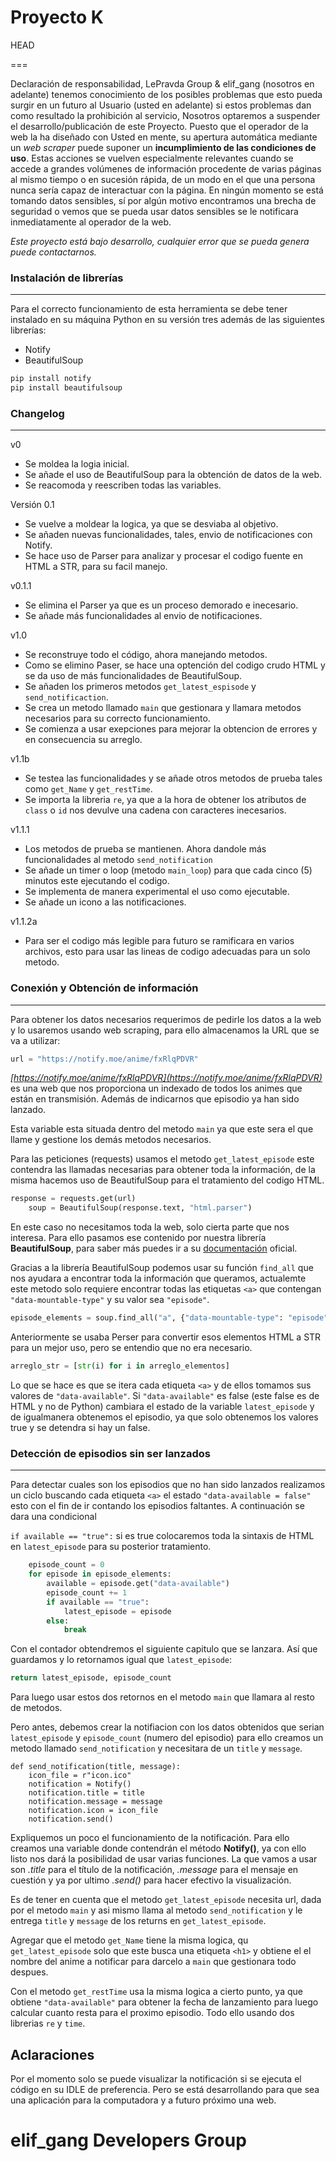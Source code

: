 # Proyecto K

HEAD


===

Declaración de responsabilidad, LePravda Group & elif_gang (nosotros en adelante) tenemos conocimiento de los posibles problemas que esto pueda surgir en un futuro al Usuario (usted en adelante) si estos problemas dan como resultado la prohibición al servicio, Nosotros optaremos a suspender el desarrollo/publicación de este Proyecto. Puesto que el operador de
la web la ha diseñado con Usted en mente, su apertura automática mediante un *web scraper* puede suponer un **incumplimiento de las condiciones de uso**. Estas acciones se vuelven especialmente relevantes cuando se accede a grandes volúmenes de información procedente de varias páginas al mismo tiempo o en sucesión rápida, de un modo en el que una persona nunca sería capaz de interactuar con la página. En ningún momento se está tomando datos sensibles,
sí por algún motivo encontramos una brecha de seguridad o vemos que se pueda usar datos sensibles se le notificara inmediatamente al operador de la web.


*Este proyecto está bajo desarrollo, cualquier error que se pueda genera puede contactarnos.*

### Instalación de librerías

---

Para el correcto funcionamiento de esta herramienta se debe tener instalado en su máquina Python en su versión tres además de las siguientes librerías:

* Notify
* BeautifulSoup

```python
pip install notify
pip install beautifulsoup
```

### Changelog

---

v0

* Se moldea la logia inicial.
* Se añade el uso de BeautifulSoup para la obtención de datos de la web.
* Se reacomoda y reescriben todas las variables.

Versión 0.1

* Se vuelve a moldear la logica, ya que se desviaba al objetivo.
* Se añaden nuevas funcionalidades, tales, envio de notificaciones con Notify.
* Se hace uso de Parser para analizar y procesar el codigo fuente en HTML a STR, para su facil manejo.

v0.1.1

* Se elimina el Parser ya que es un proceso demorado e inecesario.
* Se añade más funcionalidades al envio de notificaciones.

v1.0

* Se reconstruye todo el código, ahora manejando metodos.
* Como se elimino Paser, se hace una optención del codigo crudo HTML y se da uso de más funcionalidades de BeautifulSoup.
* Se añaden los primeros metodos `get_latest_espisode` y `send_notificaction`.
* Se crea un metodo llamado `main` que gestionara y llamara metodos necesarios para su correcto funcionamiento.
* Se comienza a usar exepciones para mejorar la obtencion de errores y en consecuencia su arreglo.

v1.1b

* Se testea las funcionalidades y se añade otros metodos de prueba tales como `get_Name` y `get_restTime`.
* Se importa la libreria `re`, ya que a la hora de obtener los atributos de `class` o `id` nos devulve una cadena con caracteres inecesarios.

v1.1.1

* Los metodos de prueba se mantienen. Ahora dandole más funcionalidades al metodo `send_notification`
* Se añade un timer o loop (metodo `main_loop`) para que cada cinco (5) minutos este ejecutando el codigo.
* Se implementa de manera experimental el uso como ejecutable.
* Se añade un icono a las notificaciones.

v1.1.2a

* Para ser el codigo más legible para futuro se ramificara en varios archivos, esto para usar las lineas de codigo adecuadas para un solo metodo.

### Conexión y Obtención de información

---

Para obtener los datos necesarios requerimos de pedirle los datos a la web y lo usaremos usando web scraping, para ello almacenamos la URL que se va a utilizar:

```python
url = "https://notify.moe/anime/fxRlqPDVR"
```

*[https://notify.moe/anime/fxRlqPDVR](https://notify.moe/anime/fxRlqPDVR)* es una web que nos proporciona un indexado de todos los animes que están en transmisión. Además de indicarnos que episodio ya han sido lanzado.

Esta variable esta situada dentro del metodo `main` ya que este sera el que llame y gestione los demás metodos necesarios.

Para las peticiones (requests) usamos el metodo `get_latest_episode` este contendra las llamadas necesarias para obtener toda la información, de la misma hacemos uso de BeautifulSoup para el tratamiento del codigo HTML.

```python
response = requests.get(url)
    soup = BeautifulSoup(response.text, "html.parser")
```

En este caso no necesitamos toda la web, solo cierta parte que nos interesa. Para ello pasamos ese contenido por nuestra librería **BeautifulSoup**, para saber más puedes ir a su [documentación](https://www.crummy.com/software/BeautifulSoup/bs4/doc/) oficial.

Gracias a la librería BeautifulSoup podemos usar su función `find_all` que nos ayudara a encontrar toda la información que queramos, actualemte este metodo solo requiere encontrar todas las etiquetas `<a>` que contengan `"data-mountable-type"` y su valor sea `"episode"`.

```python
episode_elements = soup.find_all("a", {"data-mountable-type": "episode"})
```

Anteriormente se usaba Perser para convertir esos elementos HTML a STR para un mejor uso, pero se entendio que no era necesario.

```python
arreglo_str = [str(i) for i in arreglo_elementos]
```

Lo que se hace es que se itera cada etiqueta `<a>` y de ellos tomamos sus valores de `"data-available"`. Si `"data-available"` es false (este false es de HTML y no de Python) cambiara el estado de la variable `latest_episode` y de igualmanera obtenemos el episodio, ya que solo obtenemos los valores true y se detendra si hay un false.

### **Detección de episodios sin ser lanzados**

---

Para detectar cuales son los episodios que no han sido lanzados realizamos un ciclo buscando cada etiqueta `<a>` el estado `"data-available = false"` esto con el fin de ir contando los episodios faltantes. A continuación se dara una condicional

`if available == "true":` si es true colocaremos toda la sintaxis de HTML en `latest_episode` para su posterior tratamiento.

```python
    episode_count = 0
    for episode in episode_elements:
        available = episode.get("data-available")
        episode_count += 1
        if available == "true":
            latest_episode = episode
        else:
            break  
```

Con el contador obtendremos el siguiente capitulo que se lanzara. Así que guardamos y lo retornamos igual que `latest_episode`:

```python
return latest_episode, episode_count
```

Para luego usar estos dos retornos en el metodo `main` que llamara al resto de metodos.

Pero antes, debemos crear la notifiacion con los datos obtenidos que serian `latest_episode` y `episode_count` (numero del episodio) para ello creamos un metodo llamado  `send_notification` y necesitara de un `title` y `message`.

```python-repl
def send_notification(title, message):
    icon_file = r"icon.ico"
    notification = Notify()
    notification.title = title
    notification.message = message
    notification.icon = icon_file
    notification.send()
```

Expliquemos un poco el funcionamiento de la notificación. Para ello creamos una variable donde contendrán el método **Notify()**, ya con ello listo nos dará la posibilidad de usar varias funciones. La que vamos a usar son *.title* para el título de la notificación, *.message* para el mensaje en cuestión y ya por ultimo *.send()* para hacer efectivo la visualización.


Es de tener en cuenta que el metodo `get_latest_episode` necesita url, dada por el metodo `main` y asi mismo llama al metodo `send_notification` y le entrega `title` y `message` de los returns en `get_latest_episode`.

Agregar que el metodo `get_Name` tiene la misma logica, qu `get_latest_episode` solo que este busca una etiqueta `<h1>` y obtiene el el nombre del anime a notificar para darcelo a `main` que gestionara todo despues.

Con el metodo `get_restTime` usa la misma logica a cierto punto, ya que obtiene `"data-available"` para obtener la fecha de lanzamiento para luego calcular cuanto resta para el proximo episodio. Todo ello usando dos librerias `re` y `time`.

## Aclaraciones

Por el momento solo se puede visualizar la notificación si se ejecuta el código en su IDLE de preferencia. Pero se está desarrollando para que sea una aplicación para la computadora y a futuro próximo una web.


elif_gang Developers Group
==========================
